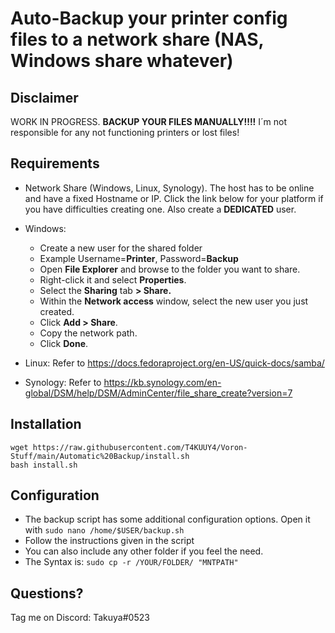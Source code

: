 
# Auto-Backup your printer config files to a network share (NAS, Windows share whatever)

## Disclaimer
WORK IN PROGRESS. **BACKUP YOUR FILES MANUALLY!!!!**
I´m not responsible for any not functioning printers or lost files!

## Requirements 
 * Network Share (Windows, Linux, Synology). The host has to be online and have a fixed Hostname or IP. 
 Click the link below for your platform if you have difficulties creating one. Also create a **DEDICATED** user. 
 
 * Windows: 
	* Create a new user for the shared folder
	* Example Username=**Printer**, Password=**Backup**
	* Open  **File Explorer**  and browse to the folder you want to share.
	* Right-click it and select  **Properties**.
	* Select the **Sharing** tab **> Share.**
	* Within the  **Network access**  window, select the new user you just created.
	* Click  **Add > Share**.
	* Copy the network path.
	* Click  **Done**.
			
	
* Linux: Refer to https://docs.fedoraproject.org/en-US/quick-docs/samba/
 * Synology: Refer to https://kb.synology.com/en-global/DSM/help/DSM/AdminCenter/file_share_create?version=7

## Installation

    wget https://raw.githubusercontent.com/T4KUUY4/Voron-Stuff/main/Automatic%20Backup/install.sh
    bash install.sh
## Configuration
* The backup script has some additional configuration options. Open it with `sudo nano /home/$USER/backup.sh`
*  Follow the instructions given in the script
* You can also include any other folder if you feel the need. 
* The Syntax is: `sudo cp -r /YOUR/FOLDER/ "MNTPATH"`
 
## Questions? 
Tag me on Discord: Takuya#0523

